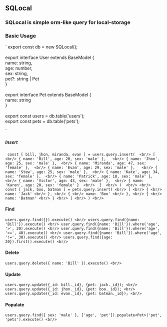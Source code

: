 ## SQLocal

### SQLocal is simple orm-like query for local-storage

### Basic Usage
`
  export const db = new SQLocal();  <br/>
  <br/>
  export interface User extends BaseModel {  <br/>
    name: string,  <br/>
    age: number,  <br/>
    sex: string,  <br/>
    pet?: string | Pet  <br/>
  }  <br/>
  <br/>
  export interface Pet extends BaseModel {  <br/>
    name: string  <br/>
  }  <br/>
  <br/>
  export const users = db.table<User>('users');  <br/>
  export const pets = db.table<Pet>('pets');  <br/>

`
##### Insert
` 
  const [ bill, jhon, miranda, evan ] = users.query.insert(  <br/>
    [  <br/>
      { name: 'Bill', age: 20, sex: 'male' },   <br/>
      { name: 'Jhon', age: 25, sex: 'male' },  <br/>
      { name: 'Miranda', age: 47, sex: 'female' },  <br/>
      { name: 'Evan', age: 29, sex: 'male' },   <br/>
      { name: 'Stew', age: 25, sex: 'male' },  <br/>
      { name: 'Kate', age: 34, sex: 'female' },  <br/>
      { name: 'Patrick', age: 18, sex: 'male' },   <br/>
      { name: 'Victor', age: 43, sex: 'male' },  <br/>
      { name: 'Karen', age: 20, sex: 'female' }  <br/> 
    ]  <br/>
  )  <br/>
  <br/>
  const [ jack, boo, batman ] = pets.query.insert( <br/>
    [ <br/>
      { <br/>
        name: 'Jack' <br/>
      }, <br/>
      { <br/>
        name: 'Boo' <br/>
      }, <br/>
      { <br/>
        name: 'Batman' <br/>
      } <br/>
    ] <br/>
  ) <br/>
`

#### Find
`
  users.query.find({}).execute() <br/>
  users.query.find({name: 'Bill'}).execute() <br/>
  user.query.find({name: 'Bill'}).where('age', '>', 20).execute() <br/>
  user.query.find({name: 'Bill'}).where('age', '>=', 40).execute() <br/>
  user.query.find({name: 'Bill'}).where('age', '!=', 30).execute() <br/>
  users.query.find({age: 20}).first().execute() <br/>
`

#### Delete 
`
  users.query.delete({ name: 'Bill' }).execute() <br/>
`

#### Update
`
  users.query.update({_id: bill._id}, {pet: jack._id}); <br/>
  users.query.update({_id: jhon._id}, {pet: boo._id}); <br/>
  users.query.update({_id: evan._id}, {pet: batman._id}); <br/>
`

#### Populate 
`
  users.query.find({ sex: 'male' }, ['age', 'pet']).populate<Pet>('pet', 'pets').execute() <br/>
`
